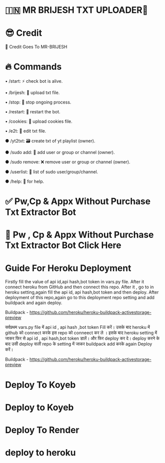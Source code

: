 
# 🇮🇳 MR BRIJESH TXT UPLOADER🫡

# 😎 Credit
🥳 Credit Goes To MR-BRIJESH

# 🔥 Commands
• /start: ⚡ check bot is alive.

• /brijesh: 📁 upload txt file.

• /stop: 🛑 stop ongoing process.

• /restart: 🔮 restart the bot.

• /cookies: 🍪 upload cookies file.

• /e2t: 📝 edit txt file.

● /yt2txt: 🗃️ create txt of yt playlist (owner).

● /sudo add: 🎊 add user or group or channel (owner).

● /sudo remove: ❌ remove user or group or channel (owner).

● /userlist: 📜 list of sudo user/group/channel.

● /help: 🎉 for help.

# ✅ Pw,Cp & Appx Without Purchase Txt Extractor Bot

# 🥳 Pw , Cp & Appx Without Purchase Txt Extractor Bot Click Here

# Guide For Heroku Deployment

Firstly fill the value of api id,api hash,bot token in vars.py file. After it connect heroku from GitHub and then connect this repo. After it , go to in heroku setting,again fill the api id, api hash,bot token and then deploy. After deployment of this repo,again go to this deployment repo setting and add buildpack and again deploy.

Buildpack - https://github.com/heroku/heroku-buildpack-activestorage-preview

सर्वप्रथम vars.py file में api id , api hash ,bot token Fill करें। उसके बाद heroku में github को connect करके इस repo को conneect कर ले । इसके बाद heroku setting में जाकर फिर से api id , api hash,bot token डालें। और फिर deploy कर दे। deploy करने के बाद उसी deploy वाली repo के setting में जाकर buildpack add करके again Deploy करें।

Buildpack - https://github.com/heroku/heroku-buildpack-activestorage-preview

# Deploy To Koyeb
# Deploy to Koyeb

# Deploy To Render

# deploy to heroku 
